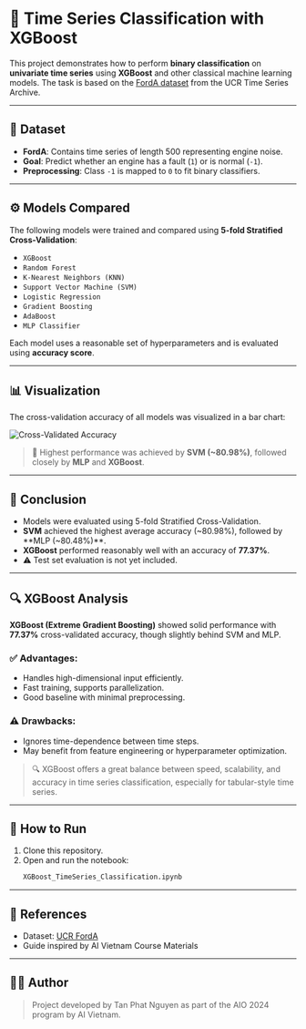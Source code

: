 # 🧠 Time Series Classification with XGBoost

This project demonstrates how to perform **binary classification** on **univariate time series** using **XGBoost** and other classical machine learning models. The task is based on the [FordA dataset](http://www.timeseriesclassification.com/description.php?Dataset=FordA) from the UCR Time Series Archive.

---

## 📂 Dataset

- **FordA**: Contains time series of length 500 representing engine noise.
- **Goal**: Predict whether an engine has a fault (`1`) or is normal (`-1`).
- **Preprocessing**: Class `-1` is mapped to `0` to fit binary classifiers.

---

## ⚙️ Models Compared

The following models were trained and compared using **5-fold Stratified Cross-Validation**:

- `XGBoost`
- `Random Forest`
- `K-Nearest Neighbors (KNN)`
- `Support Vector Machine (SVM)`
- `Logistic Regression`
- `Gradient Boosting`
- `AdaBoost`
- `MLP Classifier`

Each model uses a reasonable set of hyperparameters and is evaluated using **accuracy score**.

---

## 📊 Visualization

The cross-validation accuracy of all models was visualized in a bar chart:

![Cross-Validated Accuracy](5dd24169-69e4-4c41-ae7b-89662b7046a2.png)

> 📌 Highest performance was achieved by **SVM (~80.98%)**, followed closely by **MLP** and **XGBoost**.

---

## 📌 Conclusion

- Models were evaluated using 5-fold Stratified Cross-Validation.
- **SVM** achieved the highest average accuracy (~80.98%), followed by **MLP (~80.48%)**.
- **XGBoost** performed reasonably well with an accuracy of **77.37%**.
- ⚠️ Test set evaluation is not yet included.

---

## 🔍 XGBoost Analysis

**XGBoost (Extreme Gradient Boosting)** showed solid performance with **77.37%** cross-validated accuracy, though slightly behind SVM and MLP.

### ✅ Advantages:
- Handles high-dimensional input efficiently.
- Fast training, supports parallelization.
- Good baseline with minimal preprocessing.

### ⚠️ Drawbacks:
- Ignores time-dependence between time steps.
- May benefit from feature engineering or hyperparameter optimization.

> 🔍 XGBoost offers a great balance between speed, scalability, and accuracy in time series classification, especially for tabular-style time series.

---

## 🧰 How to Run

1. Clone this repository.
2. Open and run the notebook:
   ```bash
   XGBoost_TimeSeries_Classification.ipynb
   ```

---

## 📌 References

- Dataset: [UCR FordA](http://www.timeseriesclassification.com/description.php?Dataset=FordA)
- Guide inspired by AI Vietnam Course Materials

---

## 🧑‍💻 Author

> Project developed by Tan Phat Nguyen as part of the AIO 2024 program by AI Vietnam.
